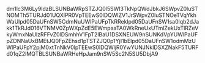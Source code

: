 dm1lc3M6Ly9ldzBLSUNBaWRpSTZJQ0l5SWl3TkNpQWdJbkJ6SWpvZ0luSTNOMTh5TURJd01UQXlPR0VpTEEwS0lDQWlZV1JrSWpvZ0luSTNOeTVqYkhWaUlpd05DaUFnSW5CdmNuUWlPaUFpTkRReklpd05DaUFnSW1sa0lqb2dJakk1TkRJd016VTNMV0ZpWXpZdE5EWmpaaTA0WkRneUxUTmlZekUxTlRZeVkyWmxNaUlzRFFvZ0lDSmhhV1FpT2lBaU1DSXNEUW9nSUNKdVpYUWlPaUFpZDNNaUxBMEtJQ0FpZEhsd1pTSTZJQ0p1YjI1bElpd05DaUFnSW1odmMzUWlPaUFpY2pjM0xtTnNkV0lpTEEwS0lDQWljR0YwYUNJNklDSXZNakF5TURFd01qZ2lMQTBLSUNBaWRHeHpJam9nSW5Sc2N5SU5DbjA9
